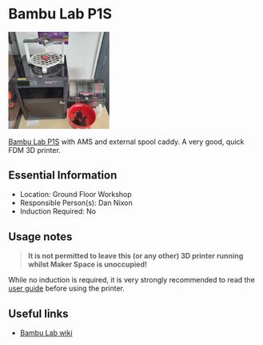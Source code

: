 # Bambu Lab P1S

[<img class="right" src="./images/overview.jpg" alt="Bambu Lab P1S overview" width="40%">](./images/overview.jpg)

[Bambu Lab P1S](https://bambulab.com/en-gb/p1?product=p1s) with AMS and external spool caddy.
A very good, quick FDM 3D printer.

## Essential Information

- Location: Ground Floor Workshop
- Responsible Person(s): Dan Nixon
- Induction Required: No

## Usage notes

> **It is not permitted to leave this (or any other) 3D printer running whilst Maker Space is unoccupied!**

While no induction is required, it is very strongly recommended to read the [user guide](./user_guide.md) before using the printer.

## Useful links

- [Bambu Lab wiki](https://wiki.bambulab.com/en/home)
